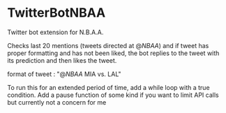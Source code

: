# TwitterBotNBAA
Twitter bot extension for N.B.A.A.

Checks last 20 mentions (tweets directed at @_NBAA_) and if tweet has proper formatting and has not been liked,
the bot replies to the tweet with its prediction and then likes the tweet.

format of tweet : "@_NBAA_ MIA vs. LAL"

To run this for an extended period of time, add a while loop with a true condition. Add a pause function of some kind if you want to limit API calls but currently not a concern for me

